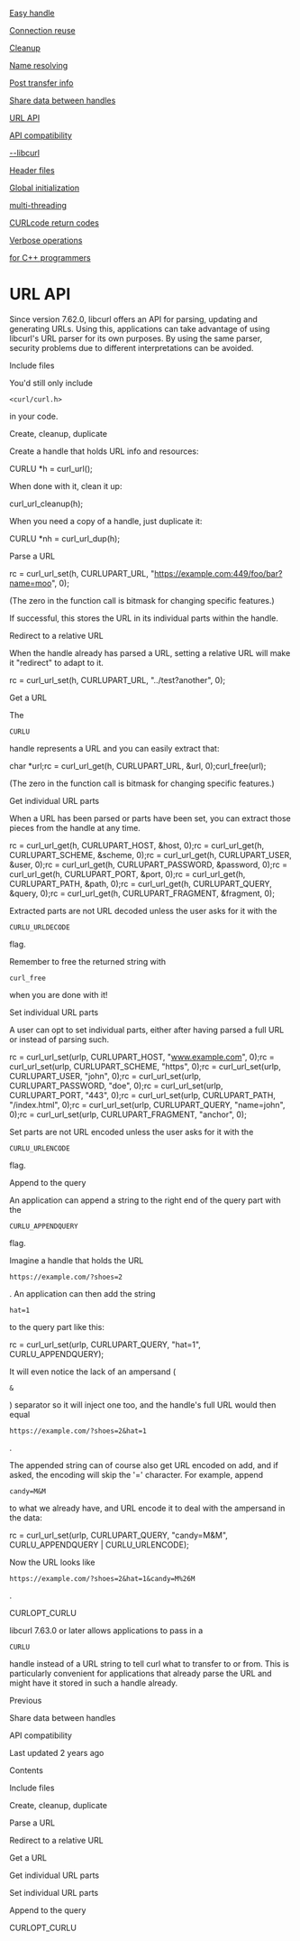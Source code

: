 <a href="easyhandle.html" class="navButton-94f2579c--pageItemWithChildrenNested-2c5d8183--navButtonClickable-161b88ca">

<span class="text-4505230f--UIH300-2063425d--textContentFamily-49a318e1--navButtonLabel-14a4968f">Easy handle</span>

</a>

<a href="connectionreuse.html" class="navButton-94f2579c--pageItemWithChildrenNested-2c5d8183--navButtonClickable-161b88ca">

<span class="text-4505230f--UIH300-2063425d--textContentFamily-49a318e1--navButtonLabel-14a4968f">Connection reuse</span>

</a>

<a href="cleanup.html" class="navButton-94f2579c--pageItemWithChildrenNested-2c5d8183--navButtonClickable-161b88ca">

<span class="text-4505230f--UIH300-2063425d--textContentFamily-49a318e1--navButtonLabel-14a4968f">Cleanup</span>

</a>

<a href="names.html" class="navButton-94f2579c--pageItemWithChildrenNested-2c5d8183--navButtonClickable-161b88ca">

<span class="text-4505230f--UIH300-2063425d--textContentFamily-49a318e1--navButtonLabel-14a4968f">Name resolving</span>

</a>

<a href="getinfo.html" class="navButton-94f2579c--pageItemWithChildrenNested-2c5d8183--navButtonClickable-161b88ca">

<span class="text-4505230f--UIH300-2063425d--textContentFamily-49a318e1--navButtonLabel-14a4968f">Post transfer info</span>

</a>

<a href="sharing.html" class="navButton-94f2579c--pageItemWithChildrenNested-2c5d8183--navButtonClickable-161b88ca">

<span class="text-4505230f--UIH300-2063425d--textContentFamily-49a318e1--navButtonLabel-14a4968f">Share data between handles</span>

</a>

<a href="url.html" class="navButton-94f2579c--pageItemWithChildrenNested-2c5d8183--navButtonClickable-161b88ca--navButtonOpened-6a88552e">

<span class="text-4505230f--UIH300-2063425d--textContentFamily-49a318e1--navButtonLabel-14a4968f">URL API</span>

</a>

<a href="api.html" class="navButton-94f2579c--pageItemWithChildrenNested-2c5d8183--navButtonClickable-161b88ca">

<span class="text-4505230f--UIH300-2063425d--textContentFamily-49a318e1--navButtonLabel-14a4968f">API compatibility</span>

</a>

<a href="libcurl.html" class="navButton-94f2579c--pageItemWithChildrenNested-2c5d8183--navButtonClickable-161b88ca">

<span class="text-4505230f--UIH300-2063425d--textContentFamily-49a318e1--navButtonLabel-14a4968f">--libcurl</span>

</a>

<a href="headers.html" class="navButton-94f2579c--pageItemWithChildrenNested-2c5d8183--navButtonClickable-161b88ca">

<span class="text-4505230f--UIH300-2063425d--textContentFamily-49a318e1--navButtonLabel-14a4968f">Header files</span>

</a>

<a href="globalinit.html" class="navButton-94f2579c--pageItemWithChildrenNested-2c5d8183--navButtonClickable-161b88ca">

<span class="text-4505230f--UIH300-2063425d--textContentFamily-49a318e1--navButtonLabel-14a4968f">Global initialization</span>

</a>

<a href="threading.html" class="navButton-94f2579c--pageItemWithChildrenNested-2c5d8183--navButtonClickable-161b88ca">

<span class="text-4505230f--UIH300-2063425d--textContentFamily-49a318e1--navButtonLabel-14a4968f">multi-threading</span>

</a>

<a href="curlcode.html" class="navButton-94f2579c--pageItemWithChildrenNested-2c5d8183--navButtonClickable-161b88ca">

<span class="text-4505230f--UIH300-2063425d--textContentFamily-49a318e1--navButtonLabel-14a4968f">CURLcode return codes</span>

</a>

<a href="verbose.html" class="navButton-94f2579c--pageItemWithChildrenNested-2c5d8183--navButtonClickable-161b88ca">

<span class="text-4505230f--UIH300-2063425d--textContentFamily-49a318e1--navButtonLabel-14a4968f">Verbose operations</span>

</a>

<a href="cplusplus.html" class="navButton-94f2579c--pageItemWithChildrenNested-2c5d8183--navButtonClickable-161b88ca">

<span class="text-4505230f--UIH300-2063425d--textContentFamily-49a318e1--navButtonLabel-14a4968f">for C++ programmers</span>

</a>

# <span class="text-4505230f--DisplayH900-bfb998fa--textContentFamily-49a318e1">URL API</span>

<span class="text-4505230f--UIH300-2063425d--textUIFamily-5ebd8e40--text-8ee2c8b2">

</span>

<span class="text-4505230f--UIH300-2063425d--textUIFamily-5ebd8e40--text-8ee2c8b2">

</span>

<span class="text-4505230f--TextH400-3033861f--textContentFamily-49a318e1">

<span data-key="0728533b55464c3eb1f3871bb4a95ea2">

<span data-offset-key="0728533b55464c3eb1f3871bb4a95ea2:0">Since version 7.62.0, libcurl offers an API for parsing, updating and generating URLs. Using this, applications can take advantage of using libcurl's URL parser for its own purposes. By using the same parser, security problems due to different interpretations can be avoided.</span>

</span>

</span>

<span class="text-4505230f--HeadingH700-04e1a2a3--textContentFamily-49a318e1">

<span data-key="0ac02092041545b0bd1b70baaabca5fd">

<span data-offset-key="0ac02092041545b0bd1b70baaabca5fd:0">Include files</span>

</span>

</span>

<span class="text-4505230f--TextH400-3033861f--textContentFamily-49a318e1">

<span data-key="9c7e483d76484c6ba7185ecbec69d9fa">

<span data-offset-key="9c7e483d76484c6ba7185ecbec69d9fa:0">You'd still only include </span>

<span data-offset-key="9c7e483d76484c6ba7185ecbec69d9fa:1">`<curl/curl.h>`</span>

<span data-offset-key="9c7e483d76484c6ba7185ecbec69d9fa:2"> in your code.</span>

</span>

</span>

<span class="text-4505230f--HeadingH700-04e1a2a3--textContentFamily-49a318e1">

<span data-key="b4663225ff9344d783c75eab5c396fe5">

<span data-offset-key="b4663225ff9344d783c75eab5c396fe5:0">Create, cleanup, duplicate</span>

</span>

</span>

<span class="text-4505230f--TextH400-3033861f--textContentFamily-49a318e1">

<span data-key="b391a05a927049d4bb0cc4224793886f">

<span data-offset-key="b391a05a927049d4bb0cc4224793886f:0">Create a handle that holds URL info and resources:</span>

</span>

</span>    CURLU *h = curl_url();<span class="text-4505230f--TextH400-3033861f--textContentFamily-49a318e1">

<span data-key="010ae425e22241489c0d0254c23a820c">

<span data-offset-key="010ae425e22241489c0d0254c23a820c:0">When done with it, clean it up:</span>

</span>

</span>    curl_url_cleanup(h);<span class="text-4505230f--TextH400-3033861f--textContentFamily-49a318e1">

<span data-key="415ff41f472a4f429f0724b5e2e273b7">

<span data-offset-key="415ff41f472a4f429f0724b5e2e273b7:0">When you need a copy of a handle, just duplicate it:</span>

</span>

</span>    CURLU *nh = curl_url_dup(h);<span class="text-4505230f--HeadingH700-04e1a2a3--textContentFamily-49a318e1">

<span data-key="f465cecbd34644ea9993f7a4d05d0603">

<span data-offset-key="f465cecbd34644ea9993f7a4d05d0603:0">Parse a URL</span>

</span>

</span>    rc = curl_url_set(h, CURLUPART_URL, "https://example.com:449/foo/bar?name=moo", 0);<span class="text-4505230f--TextH400-3033861f--textContentFamily-49a318e1">

<span data-key="46b26c9b80c948038481ef74982b7b76">

<span data-offset-key="46b26c9b80c948038481ef74982b7b76:0">(The zero in the function call is bitmask for changing specific features.)</span>

</span>

</span>

<span class="text-4505230f--TextH400-3033861f--textContentFamily-49a318e1">

<span data-key="1cd200a5813f44f9bd52c13bc91d7323">

<span data-offset-key="1cd200a5813f44f9bd52c13bc91d7323:0">If successful, this stores the URL in its individual parts within the handle.</span>

</span>

</span>

<span class="text-4505230f--HeadingH700-04e1a2a3--textContentFamily-49a318e1">

<span data-key="08829319028441889890164407545c09">

<span data-offset-key="08829319028441889890164407545c09:0">Redirect to a relative URL</span>

</span>

</span>

<span class="text-4505230f--TextH400-3033861f--textContentFamily-49a318e1">

<span data-key="b378d428f88148109f31c1e80289e044">

<span data-offset-key="b378d428f88148109f31c1e80289e044:0">When the handle already has parsed a URL, setting a relative URL will make it "redirect" to adapt to it.</span>

</span>

</span>    rc = curl_url_set(h, CURLUPART_URL, "../test?another", 0);<span class="text-4505230f--HeadingH700-04e1a2a3--textContentFamily-49a318e1">

<span data-key="231641af1c974fa595d94344588b4599">

<span data-offset-key="231641af1c974fa595d94344588b4599:0">Get a URL</span>

</span>

</span>

<span class="text-4505230f--TextH400-3033861f--textContentFamily-49a318e1">

<span data-key="f7d625312efa41af83b4737441461049">

<span data-offset-key="f7d625312efa41af83b4737441461049:0">The </span>

<span data-offset-key="f7d625312efa41af83b4737441461049:1">`CURLU`</span>

<span data-offset-key="f7d625312efa41af83b4737441461049:2"> handle represents a URL and you can easily extract that:</span>

</span>

</span>    char *url;rc = curl_url_get(h, CURLUPART_URL, &url, 0);curl_free(url);<span class="text-4505230f--TextH400-3033861f--textContentFamily-49a318e1">

<span data-key="57fbc9d607984d618befeae142cebb02">

<span data-offset-key="57fbc9d607984d618befeae142cebb02:0">(The zero in the function call is bitmask for changing specific features.)</span>

</span>

</span>

<span class="text-4505230f--HeadingH700-04e1a2a3--textContentFamily-49a318e1">

<span data-key="d695f6a48b814a42ab3a2cc16d574493">

<span data-offset-key="d695f6a48b814a42ab3a2cc16d574493:0">Get individual URL parts</span>

</span>

</span>

<span class="text-4505230f--TextH400-3033861f--textContentFamily-49a318e1">

<span data-key="8fa3ad516b514b4baa8f926993efc49e">

<span data-offset-key="8fa3ad516b514b4baa8f926993efc49e:0">When a URL has been parsed or parts have been set, you can extract those pieces from the handle at any time.</span>

</span>

</span>    rc = curl_url_get(h, CURLUPART_HOST, &host, 0);rc = curl_url_get(h, CURLUPART_SCHEME, &scheme, 0);rc = curl_url_get(h, CURLUPART_USER, &user, 0);rc = curl_url_get(h, CURLUPART_PASSWORD, &password, 0);rc = curl_url_get(h, CURLUPART_PORT, &port, 0);rc = curl_url_get(h, CURLUPART_PATH, &path, 0);rc = curl_url_get(h, CURLUPART_QUERY, &query, 0);rc = curl_url_get(h, CURLUPART_FRAGMENT, &fragment, 0);<span class="text-4505230f--TextH400-3033861f--textContentFamily-49a318e1">

<span data-key="90cb4881ed194d5299412b51867d3292">

<span data-offset-key="90cb4881ed194d5299412b51867d3292:0">Extracted parts are not URL decoded unless the user asks for it with the </span>

<span data-offset-key="90cb4881ed194d5299412b51867d3292:1">`CURLU_URLDECODE`</span>

<span data-offset-key="90cb4881ed194d5299412b51867d3292:2"> flag.</span>

</span>

</span>

<span class="text-4505230f--TextH400-3033861f--textContentFamily-49a318e1">

<span data-key="71c3abf482a04ac5962d8e104c9e8d76">

<span data-offset-key="71c3abf482a04ac5962d8e104c9e8d76:0">Remember to free the returned string with </span>

<span data-offset-key="71c3abf482a04ac5962d8e104c9e8d76:1">`curl_free`</span>

<span data-offset-key="71c3abf482a04ac5962d8e104c9e8d76:2"> when you are done with it!</span>

</span>

</span>

<span class="text-4505230f--HeadingH700-04e1a2a3--textContentFamily-49a318e1">

<span data-key="69c75fa5538c4d6a85ce2a49ef5454e9">

<span data-offset-key="69c75fa5538c4d6a85ce2a49ef5454e9:0">Set individual URL parts</span>

</span>

</span>

<span class="text-4505230f--TextH400-3033861f--textContentFamily-49a318e1">

<span data-key="c5646670e006488ab29f3bdac898cdcb">

<span data-offset-key="c5646670e006488ab29f3bdac898cdcb:0">A user can opt to set individual parts, either after having parsed a full URL or instead of parsing such.</span>

</span>

</span>    rc = curl_url_set(urlp, CURLUPART_HOST, "www.example.com", 0);rc = curl_url_set(urlp, CURLUPART_SCHEME, "https", 0);rc = curl_url_set(urlp, CURLUPART_USER, "john", 0);rc = curl_url_set(urlp, CURLUPART_PASSWORD, "doe", 0);rc = curl_url_set(urlp, CURLUPART_PORT, "443", 0);rc = curl_url_set(urlp, CURLUPART_PATH, "/index.html", 0);rc = curl_url_set(urlp, CURLUPART_QUERY, "name=john", 0);rc = curl_url_set(urlp, CURLUPART_FRAGMENT, "anchor", 0);<span class="text-4505230f--TextH400-3033861f--textContentFamily-49a318e1">

<span data-key="28cf6742152f4437a5f0d6fe4ea1287b">

<span data-offset-key="28cf6742152f4437a5f0d6fe4ea1287b:0">Set parts are not URL encoded unless the user asks for it with the </span>

<span data-offset-key="28cf6742152f4437a5f0d6fe4ea1287b:1">`CURLU_URLENCODE`</span>

<span data-offset-key="28cf6742152f4437a5f0d6fe4ea1287b:2"> flag.</span>

</span>

</span>

<span class="text-4505230f--HeadingH700-04e1a2a3--textContentFamily-49a318e1">

<span data-key="46bffdce79744e619ec0e36729bc025c">

<span data-offset-key="46bffdce79744e619ec0e36729bc025c:0">Append to the query</span>

</span>

</span>

<span class="text-4505230f--TextH400-3033861f--textContentFamily-49a318e1">

<span data-key="cd305dcb44624e569a63f3ca77779481">

<span data-offset-key="cd305dcb44624e569a63f3ca77779481:0">An application can append a string to the right end of the query part with the </span>

<span data-offset-key="cd305dcb44624e569a63f3ca77779481:1">`CURLU_APPENDQUERY`</span>

<span data-offset-key="cd305dcb44624e569a63f3ca77779481:2"> flag.</span>

</span>

</span>

<span class="text-4505230f--TextH400-3033861f--textContentFamily-49a318e1">

<span data-key="d53781a2fd714a6aa1035f4de3f074b4">

<span data-offset-key="d53781a2fd714a6aa1035f4de3f074b4:0">Imagine a handle that holds the URL </span>

<span data-offset-key="d53781a2fd714a6aa1035f4de3f074b4:1">`https://example.com/?shoes=2`</span>

<span data-offset-key="d53781a2fd714a6aa1035f4de3f074b4:2">. An application can then add the string </span>

<span data-offset-key="d53781a2fd714a6aa1035f4de3f074b4:3">`hat=1`</span>

<span data-offset-key="d53781a2fd714a6aa1035f4de3f074b4:4"> to the query part like this:</span>

</span>

</span>    rc = curl_url_set(urlp, CURLUPART_QUERY, "hat=1", CURLU_APPENDQUERY);<span class="text-4505230f--TextH400-3033861f--textContentFamily-49a318e1">

<span data-key="ac513f77af0f458cac9b870e3440fe33">

<span data-offset-key="ac513f77af0f458cac9b870e3440fe33:0">It will even notice the lack of an ampersand (</span>

<span data-offset-key="ac513f77af0f458cac9b870e3440fe33:1">`&`</span>

<span data-offset-key="ac513f77af0f458cac9b870e3440fe33:2">) separator so it will inject one too, and the handle's full URL would then equal </span>

<span data-offset-key="ac513f77af0f458cac9b870e3440fe33:3">`https://example.com/?shoes=2&hat=1`</span>

<span data-offset-key="ac513f77af0f458cac9b870e3440fe33:4">.</span>

</span>

</span>

<span class="text-4505230f--TextH400-3033861f--textContentFamily-49a318e1">

<span data-key="d9c0066a63e84b638f68c71fc1edbb8e">

<span data-offset-key="d9c0066a63e84b638f68c71fc1edbb8e:0">The appended string can of course also get URL encoded on add, and if asked, the encoding will skip the '=' character. For example, append </span>

<span data-offset-key="d9c0066a63e84b638f68c71fc1edbb8e:1">`candy=M&M`</span>

<span data-offset-key="d9c0066a63e84b638f68c71fc1edbb8e:2"> to what we already have, and URL encode it to deal with the ampersand in the data:</span>

</span>

</span>    rc = curl_url_set(urlp, CURLUPART_QUERY, "candy=M&M", CURLU_APPENDQUERY | CURLU_URLENCODE);<span class="text-4505230f--TextH400-3033861f--textContentFamily-49a318e1">

<span data-key="db1b5b9399284edcb42d53c78e9bb5ef">

<span data-offset-key="db1b5b9399284edcb42d53c78e9bb5ef:0">Now the URL looks like </span>

<span data-offset-key="db1b5b9399284edcb42d53c78e9bb5ef:1">`https://example.com/?shoes=2&hat=1&candy=M%26M`</span>

<span data-offset-key="db1b5b9399284edcb42d53c78e9bb5ef:2">.</span>

</span>

</span>

<span class="text-4505230f--HeadingH700-04e1a2a3--textContentFamily-49a318e1">

<span data-key="9b8b40dec76c43f4bea977df0b0df539">

<span data-offset-key="9b8b40dec76c43f4bea977df0b0df539:0">CURLOPT_CURLU</span>

</span>

</span>

<span class="text-4505230f--TextH400-3033861f--textContentFamily-49a318e1">

<span data-key="bbfdfb53c0524aeba95baadd52865706">

<span data-offset-key="bbfdfb53c0524aeba95baadd52865706:0">libcurl 7.63.0 or later allows applications to pass in a </span>

<span data-offset-key="bbfdfb53c0524aeba95baadd52865706:1">`CURLU`</span>

<span data-offset-key="bbfdfb53c0524aeba95baadd52865706:2"> handle instead of a URL string to tell curl what to transfer to or from. This is particularly convenient for applications that already parse the URL and might have it stored in such a handle already.</span>

</span>

</span>

<a href="sharing.html" class="reset-3c756112--card-6570f064--whiteCard-fff091a4--cardPrevious-56a5e674">

</a>

<span class="text-4505230f--TextH200-a3425406--textContentFamily-49a318e1">Previous</span>

<span class="text-4505230f--UIH400-4e41e82a--textContentFamily-49a318e1">Share data between handles</span>

<a href="api.html" class="reset-3c756112--card-6570f064--whiteCard-fff091a4--cardNext-19241c42">

</a>

<span class="text-4505230f--UIH400-4e41e82a--textContentFamily-49a318e1">API compatibility</span>

<span class="text-4505230f--TextH200-a3425406--textContentFamily-49a318e1">Last updated 2 years ago</span>

<span class="text-4505230f--InfoH100-1e92e1d1--textContentFamily-49a318e1">Contents</span>

<a href="url.html#include-files" class="reset-3c756112--menuItem-aa02f6ec--menuItemLight-757d5235--menuItemInline-173bdf97--pageTocItem-f4427024">

</a>

<span class="text-4505230f--UIH300-2063425d--textContentFamily-49a318e1">

<span class="text-4505230f--UIH200-50ead35f--textContentFamily-49a318e1">Include files</span>

</span>

<a href="url.html#create-cleanup-duplicate" class="reset-3c756112--menuItem-aa02f6ec--menuItemLight-757d5235--menuItemInline-173bdf97--pageTocItem-f4427024">

</a>

<span class="text-4505230f--UIH300-2063425d--textContentFamily-49a318e1">

<span class="text-4505230f--UIH200-50ead35f--textContentFamily-49a318e1">Create, cleanup, duplicate</span>

</span>

<a href="url.html#parse-a-url" class="reset-3c756112--menuItem-aa02f6ec--menuItemLight-757d5235--menuItemInline-173bdf97--pageTocItem-f4427024">

</a>

<span class="text-4505230f--UIH300-2063425d--textContentFamily-49a318e1">

<span class="text-4505230f--UIH200-50ead35f--textContentFamily-49a318e1">Parse a URL</span>

</span>

<a href="url.html#redirect-to-a-relative-url" class="reset-3c756112--menuItem-aa02f6ec--menuItemLight-757d5235--menuItemInline-173bdf97--pageTocItem-f4427024">

</a>

<span class="text-4505230f--UIH300-2063425d--textContentFamily-49a318e1">

<span class="text-4505230f--UIH200-50ead35f--textContentFamily-49a318e1">Redirect to a relative URL</span>

</span>

<a href="url.html#get-a-url" class="reset-3c756112--menuItem-aa02f6ec--menuItemLight-757d5235--menuItemInline-173bdf97--pageTocItem-f4427024">

</a>

<span class="text-4505230f--UIH300-2063425d--textContentFamily-49a318e1">

<span class="text-4505230f--UIH200-50ead35f--textContentFamily-49a318e1">Get a URL</span>

</span>

<a href="url.html#get-individual-url-parts" class="reset-3c756112--menuItem-aa02f6ec--menuItemLight-757d5235--menuItemInline-173bdf97--pageTocItem-f4427024">

</a>

<span class="text-4505230f--UIH300-2063425d--textContentFamily-49a318e1">

<span class="text-4505230f--UIH200-50ead35f--textContentFamily-49a318e1">Get individual URL parts</span>

</span>

<a href="url.html#set-individual-url-parts" class="reset-3c756112--menuItem-aa02f6ec--menuItemLight-757d5235--menuItemInline-173bdf97--pageTocItem-f4427024">

</a>

<span class="text-4505230f--UIH300-2063425d--textContentFamily-49a318e1">

<span class="text-4505230f--UIH200-50ead35f--textContentFamily-49a318e1">Set individual URL parts</span>

</span>

<a href="url.html#append-to-the-query" class="reset-3c756112--menuItem-aa02f6ec--menuItemLight-757d5235--menuItemInline-173bdf97--pageTocItem-f4427024">

</a>

<span class="text-4505230f--UIH300-2063425d--textContentFamily-49a318e1">

<span class="text-4505230f--UIH200-50ead35f--textContentFamily-49a318e1">Append to the query</span>

</span>

<a href="url.html#curlopt_curlu" class="reset-3c756112--menuItem-aa02f6ec--menuItemLight-757d5235--menuItemInline-173bdf97--pageTocItem-f4427024">

</a>

<span class="text-4505230f--UIH300-2063425d--textContentFamily-49a318e1">

<span class="text-4505230f--UIH200-50ead35f--textContentFamily-49a318e1">CURLOPT_CURLU</span>

</span>
